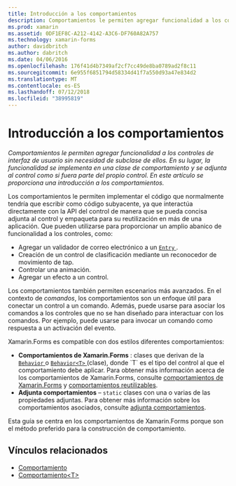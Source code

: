 ```yaml
---
title: Introducción a los comportamientos
description: Comportamientos le permiten agregar funcionalidad a los controles de interfaz de usuario sin necesidad de subclase de ellos. En su lugar, la funcionalidad se implementa en una clase de comportamiento y se adjunta al control como si fuera parte del propio control. En este artículo se proporciona una introducción a los comportamientos.
ms.prod: xamarin
ms.assetid: 0DF1EF8C-A212-4142-A3C6-DF760A82A757
ms.technology: xamarin-forms
author: davidbritch
ms.author: dabritch
ms.date: 04/06/2016
ms.openlocfilehash: 176f41d4b7349af2cf7cc49de8ba0789ad2f8c11
ms.sourcegitcommit: 6e955f6851794d58334d41f7a550d93a47e834d2
ms.translationtype: MT
ms.contentlocale: es-ES
ms.lasthandoff: 07/12/2018
ms.locfileid: "38995819"
---
```

# <a name="introduction-to-behaviors"></a>Introducción a los comportamientos

_Comportamientos le permiten agregar funcionalidad a los controles de interfaz de usuario sin necesidad de subclase de ellos. En su lugar, la funcionalidad se implementa en una clase de comportamiento y se adjunta al control como si fuera parte del propio control. En este artículo se proporciona una introducción a los comportamientos._

Los comportamientos le permiten implementar el código que normalmente tendría que escribir como código subyacente, ya que interactúa directamente con la API del control de manera que se pueda concisa adjunta al control y empaqueta para su reutilización en más de una aplicación. Que pueden utilizarse para proporcionar un amplio abanico de funcionalidad a los controles, como:

- Agregar un validador de correo electrónico a un [ `Entry` ](xref:Xamarin.Forms.Entry).
- Creación de un control de clasificación mediante un reconocedor de movimiento de tap.
- Controlar una animación.
- Agregar un efecto a un control.

Los comportamientos también permiten escenarios más avanzados. En el contexto de *comandos*, los comportamientos son un enfoque útil para conectar un control a un comando. Además, puede usarse para asociar los comandos a los controles que no se han diseñado para interactuar con los comandos. Por ejemplo, puede usarse para invocar un comando como respuesta a un activación del evento.

Xamarin.Forms es compatible con dos estilos diferentes comportamientos:

- **Comportamientos de Xamarin.Forms** : clases que derivan de la [ `Behavior` ](xref:Xamarin.Forms.Behavior) o [ `Behavior<T>` ](xref:Xamarin.Forms.Behavior`1) (clase), donde `T` es el tipo del control al que el comportamiento debe aplicar. Para obtener más información acerca de los comportamientos de Xamarin.Forms, consulte [comportamientos de Xamarin.Forms](~/xamarin-forms/app-fundamentals/behaviors/creating.md) y [comportamientos reutilizables](~/xamarin-forms/app-fundamentals/behaviors/reusable/index.md).
- **Adjunta comportamientos** – `static` clases con una o varias de las propiedades adjuntas. Para obtener más información sobre los comportamientos asociados, consulte [adjunta comportamientos](~/xamarin-forms/app-fundamentals/behaviors/attached.md).

Esta guía se centra en los comportamientos de Xamarin.Forms porque son el método preferido para la construcción de comportamiento.



## <a name="related-links"></a>Vínculos relacionados

- [Comportamiento](xref:Xamarin.Forms.Behavior)
- [Comportamiento&lt;T&gt;](xref:Xamarin.Forms.Behavior`1)
